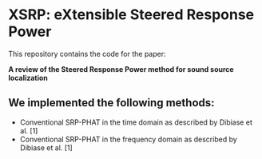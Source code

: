 # XSRP: eXtensible Steered Response Power

This repository contains the code for the paper:

**A review of the Steered
Response Power
method for sound
source localization**

## We implemented the following methods:

- Conventional SRP-PHAT in the time domain as described by Dibiase et al. [1]
- Conventional SRP-PHAT in the frequency domain as described by Dibiase et al. [1]



